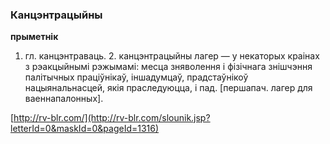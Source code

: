 ### Канцэнтрацыйны
**прыметнік**

1. гл. канцэнтраваць. 2. канцэнтрацыйны лагер — у некаторых краінах з рэакцыйнымі рэжымамі: месца зняволення і фізічнага знішчэння палітычных праціўнікаў, іншадумцаў, прадстаўнікоў нацыянальнасцей, якія праследуюцца, і пад. [першапач. лагер для ваеннапалонных].

<a rel="author">[http://rv-blr.com/](http://rv-blr.com/slounik.jsp?letterId=0&maskId=0&pageId=1316)</a>
